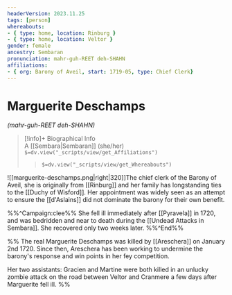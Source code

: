```yaml
---
headerVersion: 2023.11.25
tags: [person]
whereabouts: 
- { type: home, location: Rinburg }
- { type: home, location: Veltor }
gender: female
ancestry: Sembaran
pronunciation: mahr-guh-REET deh-SHAHN
affiliations:
- { org: Barony of Aveil, start: 1719-05, type: Chief Clerk}
---
```

# Marguerite Deschamps
*(mahr-guh-REET deh-SHAHN)*
>[!info]+ Biographical Info  
> A [[Sembara|Sembaran]] (she/her)  
> `$=dv.view("_scripts/view/get_Affiliations")`  
>> `$=dv.view("_scripts/view/get_Whereabouts")`

![[marguerite-deschamps.png|right|320]]The chief clerk of the Barony of Aveil, she is originally from [[Rinburg]] and her family has longstanding ties to the [[Duchy of Wisford]]. Her appointment was widely seen as an attempt to ensure the [[d'Aslains]] did not dominate the barony for their own benefit. 

%%^Campaign:clee%%
She fell ill immediately after [[Pyravela]] in 1720, and was bedridden and near to death during the [[Undead Attacks in Sembara]]. She recovered only two weeks later.
%%^End%%

%% 
The real Marguerite Deschamps was killed by [[Areschera]] on January 2nd 1720. Since then, Areschera has been working to undermine the barony's response and win points in her fey competition.

Her two assistants:  Gracien and Martine were both killed in an unlucky zombie attack on the road between Veltor and Cranmere a few days after Marguerite fell ill.
%%